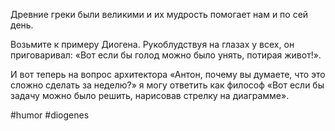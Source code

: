 Древние греки были великими и их мудрость помогает нам и по сей день. 

Возьмите к примеру Диогена. Рукоблудствуя на глазах у всех, он приговаривал: «Вот если бы голод можно было унять, потирая живот!».

И вот теперь на вопрос архитектора «Антон, почему вы думаете, что это сложно сделать за неделю?» я могу ответить как философ «Вот если бы задачу можно было решить, нарисовав стрелку на диаграмме».

#humor #diogenes
